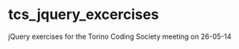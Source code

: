 tcs_jquery_excercises
=====================

jQuery exercises for the Torino Coding Society meeting on 26-05-14
